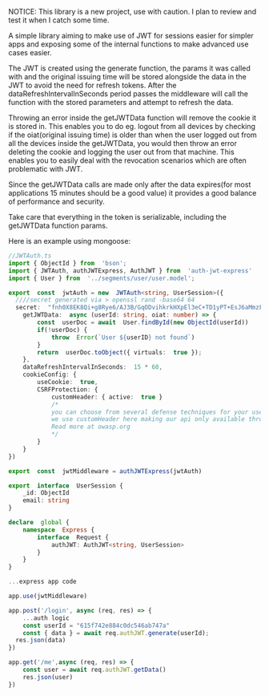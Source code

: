 NOTICE: This library is a new project, use with caution. I plan to review and test it
when I catch some time.

A simple library aiming to make use of JWT for sessions easier for simpler apps and exposing some of the internal functions to make advanced use cases easier.

The JWT is created using the generate function, the params it was called with and the original issuing time will be stored alongside the data in the JWT to avoid the need for refresh tokens. After the dataRefreshIntervalInSeconds period passes the middleware will call the function with the stored parameters and attempt to refresh the data. 

Throwing an error inside the getJWTData function will remove the cookie it is stored in. This enables you to do eg. logout from all devices by checking if the oiat(original issuing time) is older than when the user logged out from all the devices inside the getJWTData, you would then throw an error deleting the cookie and logging the user out from that machine. This enables you to easily deal with the revocation scenarios which are often problematic with JWT.

Since the getJWTData calls are made only after the data expires(for most applications 15 minutes should be a good value) it provides a good balance of performance and security. 

Take care that everything in the token is serializable, including the getJWTData function params.

Here is an example using mongoose:

```ts
//JWTAuth.ts
import { ObjectId } from  'bson';
import { JWTAuth, authJWTExpress, AuthJWT } from  'auth-jwt-express'
import { User } from  '../segments/user/user.model';

export  const  jwtAuth = new  JWTAuth<string, UserSession>({
  ////secret generated via > openssl rand -base64 64
  secret:  "fnh0X8EK8Qi+g8Rye6/AJ3B/GqODvihkrkHXpEl3eC+TD1yPT+EsJ6aMmzF8bFmSnhjQGjFMGAsTdHHnjDxH6Q==",
	getJWTData:  async (userId: string, oiat: number) => {
		const  userDoc = await  User.findById(new ObjectId(userId))
		if(!userDoc) {
			throw  Error(`User ${userID} not found`)
		}
		return  userDoc.toObject({ virtuals:  true });
	},
	dataRefreshIntervalInSeconds:  15 * 60,
	cookieConfig: {
		useCookie:  true,
		CSRFProtection: {
			customHeader: { active:  true }
			/* 
			you can choose from several defense techniques for your use case, 
			we use customHeader here making our api only available through AJAX calls
			Read more at owasp.org
			*/
		}
	}
})

export  const  jwtMiddleware = authJWTExpress(jwtAuth)

export  interface  UserSession {
	_id: ObjectId
	email: string
}

declare  global {
	namespace  Express {
		interface  Request {
			authJWT: AuthJWT<string, UserSession>
		}
	}
}
```

```ts
...express app code

app.use(jwtMiddleware)

app.post('/login', async (req, res) => {
	...auth logic
	const userId = "615f742e884c0dc546ab747a"
	const { data } = await req.authJWT.generate(userId);
  res.json(data)
})

app.get('/me',async (req, res) => {
	const user = await req.authJWT.getData()
	res.json(user)
})
```

